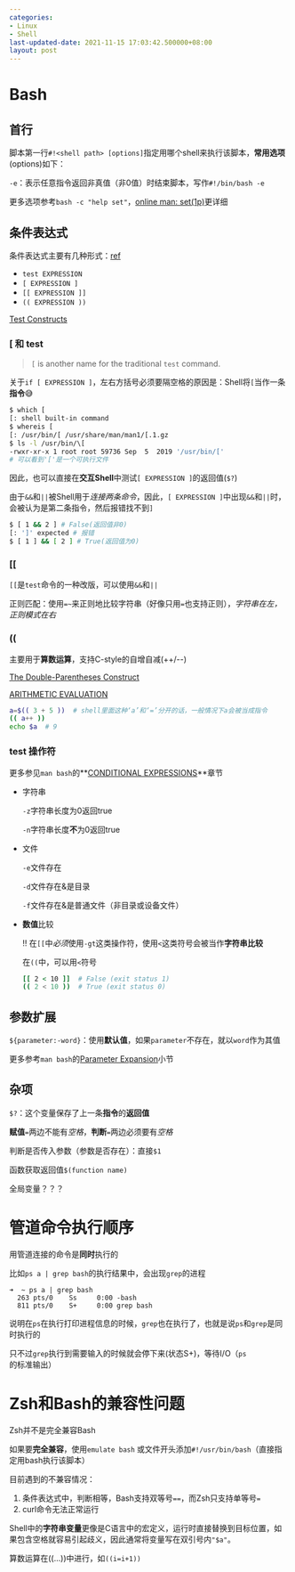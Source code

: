 ```yaml
---
categories:
- Linux
- Shell
last-updated-date: 2021-11-15 17:03:42.500000+08:00
layout: post
---
```


# Bash

## 首行

脚本第一行`#!<shell path> [options]`指定用哪个shell来执行该脚本，**常用选项**(options)如下：

`-e`：表示任意指令返回非真值（非0值）时结束脚本，写作`#!/bin/bash -e`

更多选项参考`bash -c "help set"`，[online man: set(1p)](https://man7.org/linux/man-pages/man1/set.1p.html)更详细

## 条件表达式

条件表达式主要有几种形式：[ref](https://unix.stackexchange.com/questions/306111/what-is-the-difference-between-the-bash-operators-vs-vs-vs)

- `test EXPRESSION`
- `[ EXPRESSION ]`
- `[[ EXPRESSION ]]`
- `(( EXPRESSION ))`

[Test Constructs](https://tldp.org/LDP/abs/html/testconstructs.html#DBLPRX)

### [ 和 test

> `[` is another name for the traditional `test` command.

关于`if [ EXPRESSION ]`，左右方括号必须要隔空格的原因是：Shell将`[`当作一条**指令**:sweat_smile:

```bash
$ which [
[: shell built-in command
$ whereis [
[: /usr/bin/[ /usr/share/man/man1/[.1.gz
$ ls -l /usr/bin/\[
-rwxr-xr-x 1 root root 59736 Sep  5  2019 '/usr/bin/['
# 可以看到'['是一个可执行文件
```

因此，也可以直接在**交互Shell**中测试`[ EXPRESSION ]`的返回值(`$?`)

由于`&&`和`||`被Shell用于*连接两条命令*，因此，`[ EXPRESSION ]`中出现`&&`和`||`时，会被认为是第二条指令，然后报错找不到`]`

```bash
$ [ 1 && 2 ] # False(返回值非0)
[: ']' expected # 报错
$ [ 1 ] && [ 2 ] # True(返回值为0)
```

### [[

`[[`是`test`命令的一种改版，可以使用`&&`和`||`

正则匹配：使用`=~`来正则地比较字符串（好像只用`=`也支持正则），*字符串在左，正则模式在右*

### ((

主要用于**算数运算**，支持C-style的自增自减(++/--)

[The Double-Parentheses Construct](https://tldp.org/LDP/abs/html/dblparens.html)

[ARITHMETIC EVALUATION](https://www.man7.org/linux/man-pages/man1/bash.1.html#ARITHMETIC_EVALUATION)

```bash
a=$(( 3 + 5 ))  # shell里面这种‘a’和‘=’分开的话，一般情况下a会被当成指令
(( a++ ))
echo $a  # 9
```

### test 操作符

更多参见`man bash`的**[CONDITIONAL EXPRESSIONS](https://www.man7.org/linux/man-pages/man1/bash.1.html#CONDITIONAL_EXPRESSIONS)**章节

- 字符串

  `-z`字符串长度为0返回true

  `-n`字符串长度**不**为0返回true

- 文件

  `-e`文件存在

  `-d`文件存在&是目录

  `-f`文件存在&是普通文件（非目录或设备文件）
  
- **数值**比较

  :bangbang: 在`[[`中*必须*使用`-gt`这类操作符，使用`<`这类符号会被当作**字符串比较**

  在`((`中，可以用`<`符号
  
  ```bash
  [[ 2 < 10 ]]  # False (exit status 1)
  (( 2 < 10 ))  # True (exit status 0)
  ```

## 参数扩展

`${parameter:-word}`：使用**默认值**，如果`parameter`不存在，就以`word`作为其值

更多参考`man bash`的[Parameter Expansion](https://www.man7.org/linux/man-pages/man1/bash.1.html#:~:text=in%20posix%20mode.-,Parameter%20Expansion,-The%20%60%24%27%20character%20introduces)小节

## 杂项

`$?`：这个变量保存了上一条**指令**的**返回值**

**赋值**`=`两边不能有*空格*，**判断**`=`两边必须要有*空格*

判断是否传入参数（参数是否存在）：直接`$1`

函数获取返回值`$(function name)`

全局变量？？？

# 管道命令执行顺序

用管道连接的命令是**同时**执行的

比如`ps a | grep bash`的执行结果中，会出现`grep`的进程

```shell
➜  ~ ps a | grep bash
  263 pts/0    Ss     0:00 -bash
  811 pts/0    S+     0:00 grep bash
```

说明在`ps`在执行打印进程信息的时候，`grep`也在执行了，也就是说`ps`和`grep`是同时执行的

只不过`grep`执行到需要输入的时候就会停下来(状态S+)，等待I/O（`ps`的标准输出）

# Zsh和Bash的兼容性问题

Zsh并不是完全兼容Bash

如果要**完全兼容**，使用`emulate bash` 或文件开头添加`#!/usr/bin/bash`（直接指定用bash执行该脚本）

目前遇到的不兼容情况：

1. 条件表达式中，判断相等，Bash支持双等号`==`，而Zsh只支持单等号`=`
2. curl命令无法正常运行

Shell中的**字符串变量**更像是C语言中的宏定义，运行时直接替换到目标位置，如果包含空格就容易引起歧义，因此通常将变量写在双引号内`"$a"`。

算数运算在((...))中进行，如`((i=i+1))`